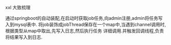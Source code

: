 xxl 大致梳理

通过springboot的自动装配,在启动时获取job任务,向admin注册,admin将任务写入到mysql表中.
将job装饰成jobThread保存在一个map中,当遇到channel调用时,根据类型从map中取出,先写入日志,然后执行任务
详细调用.并触发回调线程,负责将结果写入到日志.